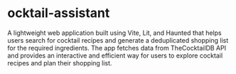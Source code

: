 # ocktail-assistant
A lightweight web application built using Vite, Lit, and Haunted that helps users search for cocktail recipes and generate a deduplicated shopping list for the required ingredients. The app fetches data from TheCocktailDB API and provides an interactive and efficient way for users to explore cocktail recipes and plan their shopping list.
